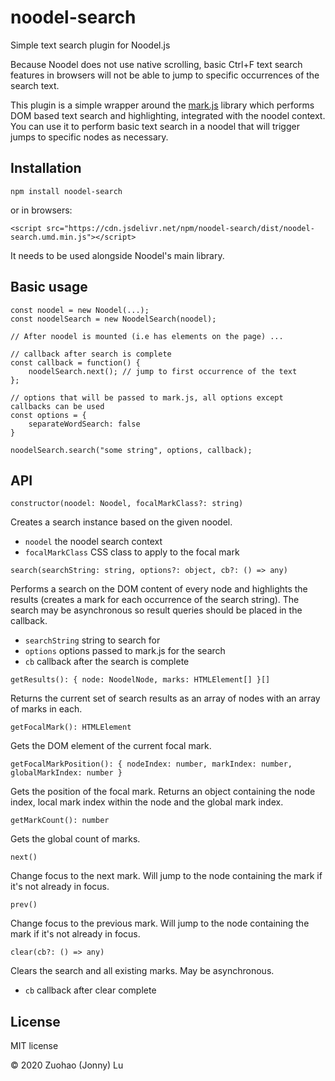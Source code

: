 # noodel-search
Simple text search plugin for Noodel.js

Because Noodel does not use native scrolling, basic Ctrl+F text search features in browsers will not be able to jump to specific occurrences of the search text. 

This plugin is a simple wrapper around the [mark.js](https://markjs.io/) library which performs DOM based text search and highlighting, integrated with the noodel context. You can use it to perform basic text search in a noodel that will trigger jumps to specific nodes as necessary.

## Installation

```
npm install noodel-search
```

or in browsers:
```
<script src="https://cdn.jsdelivr.net/npm/noodel-search/dist/noodel-search.umd.min.js"></script>
```

It needs to be used alongside Noodel's main library.

## Basic usage

```
const noodel = new Noodel(...);
const noodelSearch = new NoodelSearch(noodel);

// After noodel is mounted (i.e has elements on the page) ...

// callback after search is complete
const callback = function() {
    noodelSearch.next(); // jump to first occurrence of the text
};

// options that will be passed to mark.js, all options except callbacks can be used
const options = {
    separateWordSearch: false
}

noodelSearch.search("some string", options, callback);

```

## API

`constructor(noodel: Noodel, focalMarkClass?: string)`

Creates a search instance based on the given noodel.

- `noodel` the noodel search context
- `focalMarkClass` CSS class to apply to the focal mark

`search(searchString: string, options?: object, cb?: () => any)`

Performs a search on the DOM content of every node and highlights the results
(creates a mark for each occurrence of the search string). 
The search may be asynchronous so result queries should be placed in the callback.

- `searchString` string to search for
- `options` options passed to mark.js for the search
- `cb` callback after the search is complete

`getResults(): { node: NoodelNode, marks: HTMLElement[] }[]`

Returns the current set of search results as an array of nodes with an array of marks in each.

`getFocalMark(): HTMLElement`

Gets the DOM element of the current focal mark.

`getFocalMarkPosition(): { nodeIndex: number, markIndex: number, globalMarkIndex: number }`

Gets the position of the focal mark. Returns an object containing the node index,
local mark index within the node and the global mark index.

`getMarkCount(): number`

Gets the global count of marks.

`next()`

Change focus to the next mark. Will jump to the node containing the mark if it's not already in focus.

`prev()`

Change focus to the previous mark. Will jump to the node containing the mark if it's not already in focus.

`clear(cb?: () => any)`

Clears the search and all existing marks. May be asynchronous.

- `cb` callback after clear complete

## License

MIT license

© 2020 Zuohao (Jonny) Lu

